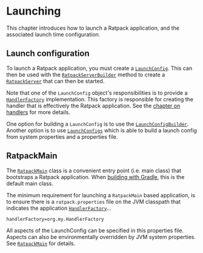 # Launching

This chapter introduces how to launch a Ratpack application, and the associated launch time configuration.

## Launch configuration

To launch a Ratpack application, you must create a [`LaunchConfig`](api/ratpack/launch/LaunchConfig.html).
This can then be used with the [`RatpackServerBuilder`](api/ratpack/server/RatpackServerBuilder.html#build\(ratpack.launch.LaunchConfig\)) method to create a [`RatpackServer`](api/ratpack/server/RatpackServer.html) that can then be started.

Note that one of the `LaunchConfig` object's responsibilities is to provide a [`HandlerFactory`](api/ratpack/launch/HandlerFactory.html) implementation.
This factory is responsible for creating the handler that is effectively the Ratpack application.
See the [chapter on handlers](handlers.html) for more details.

One option for building a `LaunchConfig` is to use the [`LaunchConfigBuilder`](api/ratpack/launch/LaunchConfigBuilder.html).
Another option is to use [`LaunchConfigs`](api/ratpack/launch/LaunchConfigs.html) which is able to build a launch config from system properties and a properties file.

## RatpackMain

The [`RatpackMain`](api/ratpack/launch/RatpackMain.html) class is a convenient entry point (i.e. main class) that bootstraps a Ratpack application.
When [building with Gradle](gradle.html), this is the default main class.

The minimum requirement for launching a `RatpackMain` based application, is to ensure there is a `ratpack.properties` file on the JVM classpath that indicates the application [`HandlerFactory`](api/ratpack/launch/HandlerFactory.html)…

```
handlerFactory=org.my.HandlerFactory
```

All aspects of the LaunchConfig can be specified in this properties file.
Aspects can also be environmentally overridden by JVM system properties.
See [`RatpackMain`](api/ratpack/launch/RatpackMain.html) for details.